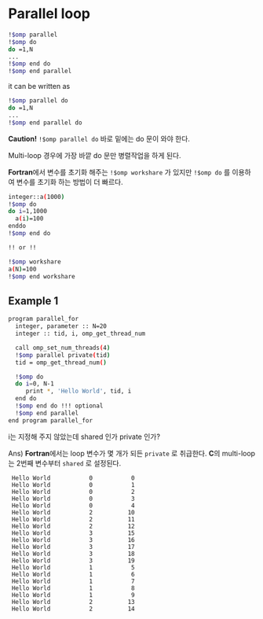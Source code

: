 # Parallel loop
```bash
!$omp parallel
!$omp do
do =1,N
...
!$omp end do
!$omp end parallel
```
it can be written as
```bash
!$omp parallel do
do =1,N
...
!$omp end parallel do
```
**Caution!** `!$omp parallel do` 바로 밑에는 do 문이 와야 한다.

Multi-loop 경우에 가장 바깥 do 문만 병렬작업을 하게 된다.

**Fortran**에서 변수를 초기화 해주는 `!$omp workshare` 가 있지만 `!$omp do` 를 이용하여 변수를 초기화 하는 방법이 더 빠르다.
```bash
integer::a(1000)
!$omp do
do i=1,1000
  a(i)=100
enddo
!$omp end do

!! or !!

!$omp workshare
a(N)=100
!$omp end workshare
```
## Example 1
``` bash
program parallel_for
  integer, parameter :: N=20
  integer :: tid, i, omp_get_thread_num

  call omp_set_num_threads(4)
  !$omp parallel private(tid)
  tid = omp_get_thread_num()

  !$omp do
  do i=0, N-1
     print *, 'Hello World', tid, i
  end do
  !$omp end do !!! optional
  !$omp end parallel
end program parallel_for
```
i는 지정해 주지 않았는데 shared 인가 private 인가?

Ans) **Fortran**에서는 loop 변수가 몇 개가 되든 `private` 로 취급한다. **C**의 multi-loop는 2번째 변수부터 `shared` 로 설정된다.
```
 Hello World           0           0
 Hello World           0           1
 Hello World           0           2
 Hello World           0           3
 Hello World           0           4
 Hello World           2          10
 Hello World           2          11
 Hello World           2          12
 Hello World           3          15
 Hello World           3          16
 Hello World           3          17
 Hello World           3          18
 Hello World           3          19
 Hello World           1           5
 Hello World           1           6
 Hello World           1           7
 Hello World           1           8
 Hello World           1           9
 Hello World           2          13
 Hello World           2          14
```
